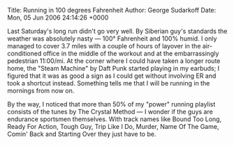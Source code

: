 Title: Running in 100 degrees Fahrenheit
Author: George Sudarkoff
Date: Mon, 05 Jun 2006 24:14:26 +0000

Last Saturday's long run didn't go very well. By Siberian guy's
standards the weather was absolutely nasty — 100° Fahrenheit and 100%
humid. I only managed to cover 3.7 miles with a couple of hours of
layover in the air-conditioned office in the middle of the workout and
at the embarrassingly pedestrian 11:00/mi. At the corner where I could
have taken a longer route home, the "Steam Machine" by Daft Punk started
playing in my earbuds; I figured that it was as good a sign as I could
get without involving ER and took a shortcut instead. Something tells me
that I will be running in the mornings from now on.

By the way, I noticed that more than 50% of my "power" running playlist
consists of the tunes by The Crystal Method — I wonder if the guys are
endurance sportsmen themselves. With track names like Bound Too Long,
Ready For Action, Tough Guy, Trip Like I Do, Murder, Name Of The Game,
Comin' Back and Starting Over they just have to be.
